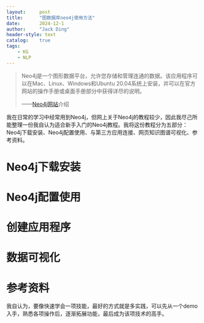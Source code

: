 ```yaml
---
layout:     post
title:      "图数据库neo4j使用方法"
date:       2024-12-1
author:     "Jack Ding"
header-style: text
catalog:	true
tags:
    - KG
	- NLP
---
```


> Neo4j是一个图形数据平台，允许您存储和管理连通的数据。该应用程序可以在Mac、Linux、Windows和Ubuntu 20.04系统上安装，并可以在官方网站的操作手册或桌面手册部分中获得详尽的说明。 
>
> ——[Neo4j网站](https://neo4j.ac.cn/)介绍

我在日常的学习中经常用到Neo4j，但网上关于Neo4j的教程较少，因此我尽己所能整理一份我自认为适合新手入门的Neo4j教程。我将这份教程分为五部分：Neo4j下载安装、Neo4j配置使用、与第三方应用连接、网页知识图谱可视化、参考资料。

# Neo4j下载安装



# Neo4j配置使用



# 创建应用程序



# 数据可视化



# 参考资料



我自认为，要像快速学会一项技能，最好的方式就是多实践，可以先从一个demo入手，熟悉各项操作后，逐渐拓展功能，最后成为该项技术的高手。